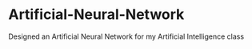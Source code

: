 # Artificial-Neural-Network
Designed an Artificial Neural Network for my Artificial Intelligence class
